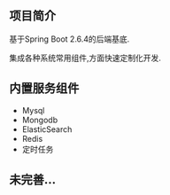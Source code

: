 ## 项目简介

基于Spring Boot 2.6.4的后端基底.

集成各种系统常用组件,方面快速定制化开发.

## 内置服务组件

- Mysql
- Mongodb
- ElasticSearch
- Redis
- 定时任务

## 未完善...